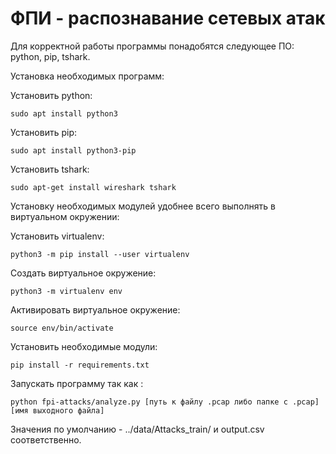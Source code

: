 # ФПИ - распознавание сетевых атак

Для корректной работы программы понадобятся следующее ПО: python, pip, tshark.

Установка необходимых программ:

  Установить python:

  ```
  sudo apt install python3
  ```

  Установить pip:

  ```
  sudo apt install python3-pip
  ```

  Установить tshark:

  ```
  sudo apt-get install wireshark tshark
  ```

Установку необходимых модулей удобнее всего выполнять в виртуальном окружении:

  Установить virtualenv:

  ```
  python3 -m pip install --user virtualenv
  ```
  Создать виртуальное окружение:
  ```
  python3 -m virtualenv env
  ```
  Активировать виртуальное окружение: 
  ```
  source env/bin/activate
  ```
  Установить необходимые модули: 
  ```
  pip install -r requirements.txt
  ```
Запускать программу так как :

```
python fpi-attacks/analyze.py [путь к файлу .pcap либо папке с .pcap] [имя выходного файла]
```

Значения по умолчанию - ../data/Attacks_train/ и output.csv соответственно. 
